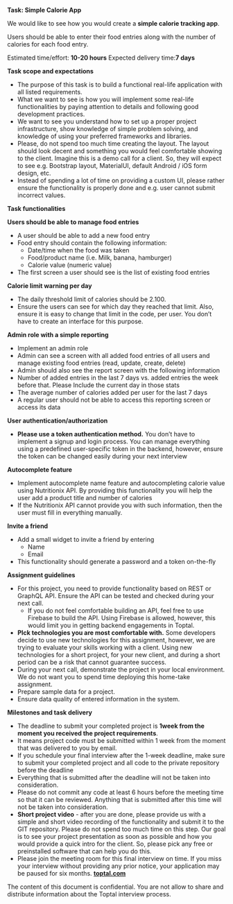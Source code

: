 **Task: Simple Calorie App**

We would like to see how you would create a **simple calorie tracking app**.

Users should be able to enter their food entries along with the number of calories for each food entry.

Estimated time/effort: **10-20 hours** Expected delivery time:**7 days**

**Task scope and expectations**

- The purpose of this task is to build a functional real-life application with all listed requirements.
- What we want to see is how you will implement some real-life functionalities by paying attention to details and following good development practices.
- We want to see you understand how to set up a proper project infrastructure, show knowledge of simple problem solving, and knowledge of using your preferred frameworks and libraries.
- Please, do not spend too much time creating the layout. The layout should look decent and something you would feel comfortable showing to the client. Imagine this is a demo call for a client. So, they will expect to see e.g. Bootstrap layout, MaterialUI, default Android / iOS form design, etc.
- Instead of spending a lot of time on providing a custom UI, please rather ensure the functionality is properly done and e.g. user cannot submit incorrect values.

**Task functionalities**

**Users should be able to manage food entries**

- A user should be able to add a new food entry
- Food entry should contain the following information:
  - Date/time when the food was taken
  - Food/product name (i.e. Milk, banana, hamburger)
  - Calorie value (numeric value)
- The first screen a user should see is the list of existing food entries

**Calorie limit warning per day**

- The daily threshold limit of calories should be 2.100.
- Ensure the users can see for which day they reached that limit. Also, ensure it is easy to change that limit in the code, per user. You don’t have to create an interface for this purpose.

**Admin role with a simple reporting**

- Implement an admin role
- Admin can see a screen with all added food entries of all users and manage existing food entries (read, update, create, delete)
- Admin should also see the report screen with the following information
- Number of added entries in the last 7 days vs. added entries the week before that. Please Include the current day in those stats
- The average number of calories added per user for the last 7 days
- A regular user should not be able to access this reporting screen or access its data

**User authentication/authorization**

- **Please use a token authentication method.** You don’t have to implement a signup and login process. You can manage everything using a predefined user-specific token in the backend, however, ensure the token can be changed easily during your next interview

**Autocomplete feature**

- Implement autocomplete name feature and autocompleting calorie value using Nutritionix API. By providing this functionality you will help the user add a product title and number of calories
- If the Nutritionix API cannot provide you with such information, then the user must fill in everything manually.

**Invite a friend**

- Add a small widget to invite a friend by entering
  - Name
  - Email
- This functionality should generate a password and a token on-the-fly

**Assignment guidelines**

- For this project, you need to provide functionality based on REST or GraphQL API. Ensure the API can be tested and checked during your next call.
  - If you do not feel comfortable building an API, feel free to use Firebase to build the API. Using Firebase is allowed, however, this would limit you in getting backend engagements in Toptal.
- **PIck technologies you are most comfortable with.** Some developers decide to use new technologies for this assignment, however, we are trying to evaluate your skills working with a client. Using new technologies for a short project, for your new client, and during a short period can be a risk that cannot guarantee success.
- During your next call, demonstrate the project in your local environment. We do not want you to spend time deploying this home-take assignment.
- Prepare sample data for a project.
- Ensure data quality of entered information in the system.

**Milestones and task delivery**

- The deadline to submit your completed project is **1week from the moment you received the project requirements**.
- It means project code must be submitted within 1 week from the moment that was delivered to you by email.
- If you schedule your final interview after the 1-week deadline, make sure to submit your completed project and all code to the private repository before the deadline
- Everything that is submitted after the deadline will not be taken into consideration.
- Please do not commit any code at least 6 hours before the meeting time so that it can be reviewed. Anything that is submitted after this time will not be taken into consideration.
- **Short project video** - after you are done, please provide us with a simple and short video recording of the functionality and submit it to the GIT repository. Please do not spend too much time on this step. Our goal is to see your project presentation as soon as possible and how you would provide a quick intro for the client. So, please pick any free or preinstalled software that can help you do this.
- Please join the meeting room for this final interview on time. If you miss your interview without providing any prior notice, your application may be paused for six months.
  [**toptal.com**](http://www.toptal.com)

The content of this document is confidential. You are not allow to share and distribute information about the Toptal interview process.
